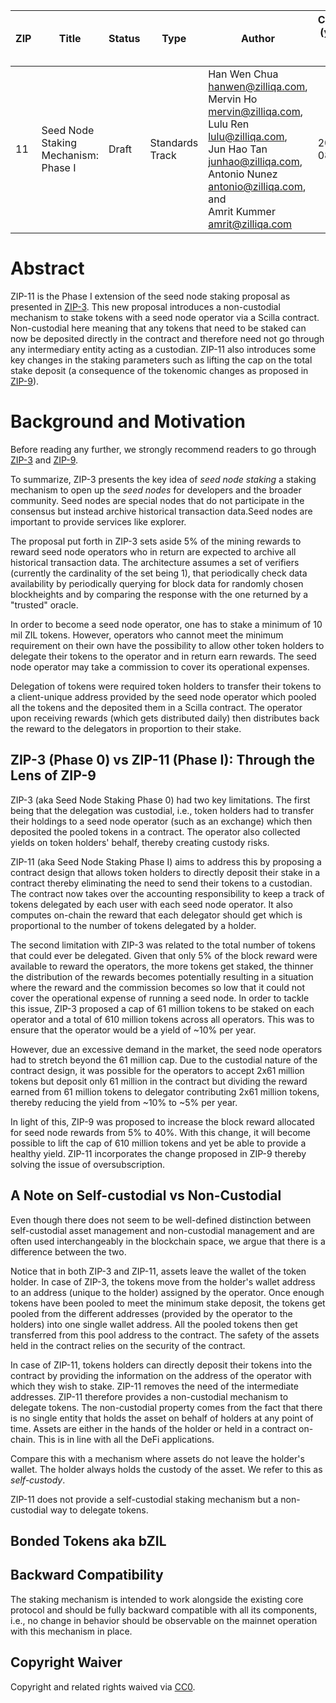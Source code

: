| ZIP | Title | Status | Type  | Author| Created (yyyy-mm-dd) | Updated (yyyy-mm-dd) |
| --- | ---------------------------- | ------ | ----- | ----------------- | -------------------- | -------------------- |
| 11   | Seed Node Staking Mechanism: Phase I | Draft  | Standards Track | Han Wen Chua <hanwen@zilliqa.com>, <br> Mervin Ho <mervin@zilliqa.com>, <br> Lulu Ren <lulu@zilliqa.com>, <br> Jun Hao Tan <junhao@zilliqa.com>, <br> Antonio Nunez <antonio@zilliqa.com>,  and <br> Amrit Kummer <amrit@zilliqa.com> | 2020-08-17| 2020-08-17|


# Abstract

ZIP-11 is the Phase I extension of the seed node staking proposal as presented
in [ZIP-3](https://github.com/Zilliqa/ZIP/blob/master/zips/zip-3.md). This new
proposal introduces a non-custodial mechanism to stake tokens with a seed node
operator via a Scilla contract. Non-custodial here meaning that any tokens that
need to be staked can now be deposited directly in the contract and therefore
need not go through any intermediary entity acting as a custodian. ZIP-11 also
introduces some key changes in the staking parameters such as lifting the cap
on the total stake deposit (a consequence of the tokenomic changes as proposed
in [ZIP-9](https://github.com/Zilliqa/ZIP/blob/zip-9/zips/zip-9.md)).

# Background and Motivation

Before reading any further, we strongly recommend readers to go through
[ZIP-3](https://github.com/Zilliqa/ZIP/blob/master/zips/zip-3.md) and
[ZIP-9](https://github.com/Zilliqa/ZIP/blob/zip-9/zips/zip-9.md). 

To summarize, ZIP-3 presents the key idea of _seed node staking_ a staking
mechanism to open up the _seed nodes_ for developers and the broader community.
Seed nodes are special nodes that do not participate in the consensus but
instead archive historical transaction data.Seed nodes are important to provide
services like explorer. 

The proposal put forth in ZIP-3 sets aside 5% of the mining rewards to reward
seed node operators who in return are expected to archive all historical
transaction data. The architecture assumes a set of verifiers (currently the
cardinality of the set being 1), that periodically check data availability by
periodically querying for block data for randomly chosen blockheights and by
comparing the response with the one returned by a "trusted" oracle. 

In order to become a seed node operator, one has to stake a minimum of 10 mil
ZIL tokens. However, operators who cannot meet the minimum requirement on
their own have the possibility to allow other token holders to delegate their
tokens to the operator and in return earn rewards. The seed node operator may
take a commission to cover its operational expenses. 

Delegation of tokens were required token holders to transfer their tokens to a
client-unique address provided by the seed node operator which pooled all the
tokens and the deposited them in a Scilla contract. The operator upon receiving
rewards (which gets distributed daily) then distributes back the reward to the
delegators in proportion to their stake.  

## ZIP-3 (Phase 0) vs ZIP-11 (Phase I): Through the Lens of ZIP-9

ZIP-3 (aka Seed Node Staking Phase 0) had two key limitations. The first being
that the delegation was custodial, i.e., token holders had to transfer their
holdings to a seed node operator (such as an exchange) which then deposited the
pooled tokens in a contract. The operator also collected yields on token
holders' behalf, thereby creating custody risks.

ZIP-11 (aka Seed Node Staking Phase I) aims to address this by proposing a
contract design that allows token holders to directly deposit their stake in a
contract thereby eliminating the need to send their tokens to a custodian. The
contract now takes over the accounting responsibility to keep a track of tokens
delegated by each user with each seed node operator. It also computes on-chain
the reward that each delegator should get which is proportional to the number
of tokens delegated by a holder. 

The second limitation with ZIP-3 was related to the total number of tokens that
could ever be delegated. Given that only 5% of the block reward were available
to reward the operators, the more tokens get staked, the thinner the
distribution of the rewards becomes potentially resulting in a situation where
the reward and the commission becomes so low that it could not cover the
operational expense of running a seed node. In order to tackle this issue,
ZIP-3 proposed a cap of 61 million tokens to be staked on each operator and a
total of 610 million tokens across all operators. This was to ensure that the
operator would be a yield of ~10% per year. 

However, due an excessive demand in the market, the seed node operators had to
stretch beyond the 61 million cap. Due to the custodial nature of the contract
design, it was possible for the operators to accept 2x61 million tokens but
deposit only 61 million in the contract but dividing the reward earned from 61
million tokens to delegator contributing  2x61 million tokens, thereby reducing
the yield from ~10% to ~5% per year. 

In light of this, ZIP-9 was proposed to increase the block reward allocated for
seed node rewards from 5% to 40%. With this change, it will become possible to
lift the cap of 610 million tokens and yet be able to provide a healthy yield.
ZIP-11 incorporates the change proposed in ZIP-9 thereby solving the issue of
oversubscription. 

## A Note on Self-custodial vs Non-Custodial

Even though there does not seem to be well-defined distinction between
self-custodial asset management and non-custodial management and are often used
interchangeably in the blockchain space, we argue that there is a difference
between the two. 

Notice that in both ZIP-3 and ZIP-11, assets leave the wallet of the token
holder. In case of ZIP-3, the tokens move from the holder's wallet address to
an address (unique to the holder) assigned by the operator. Once enough tokens
have been pooled to meet the minimum stake deposit, the tokens get pooled from
the different addresses (provided by the operator to the holders) into one
single wallet address. All the pooled tokens then get transferred from this
pool address to the contract. The safety of the assets held in the contract
relies on the security of the contract. 

In case of ZIP-11, tokens holders can directly deposit their tokens into the
contract by providing the information on the address of the operator with which
they wish to stake. ZIP-11 removes the need of the intermediate addresses.
ZIP-11 therefore provides a non-custodial mechanism to delegate tokens. The
non-custodial property comes from the fact that there is no single entity that
holds the asset on behalf of holders at any point of time. Assets are either in
the hands of the holder or held in a contract on-chain. This is in line with
all the DeFi applications.

Compare this with a mechanism where assets do not leave the holder's wallet.
The holder always holds the custody of the asset. We refer to this as
_self-custody_. 

ZIP-11 does not provide a self-custodial staking mechanism but a non-custodial
way to delegate tokens. 

## Bonded Tokens aka bZIL


## Backward Compatibility

The staking mechanism is intended to work alongside the existing core protocol
and should be fully backward compatible with all its components, i.e., no
change in behavior should be observable on the mainnet operation with this
mechanism in place.

## Copyright Waiver

Copyright and related rights waived via [CC0](https://creativecommons.org/publicdomain/zero/1.0/).

